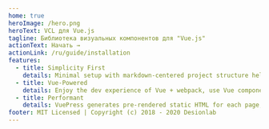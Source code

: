 ```yaml
---
home: true
heroImage: /hero.png
heroText: VCL для Vue.js
tagline: Библиотека визуальных компонентов для "Vue.js"
actionText: Начать →
actionLink: /ru/guide/installation
features:
  - title: Simplicity First
    details: Minimal setup with markdown-centered project structure helps you focus on writing.
  - title: Vue-Powered
    details: Enjoy the dev experience of Vue + webpack, use Vue components in markdown, and develop custom themes with Vue.
  - title: Performant
    details: VuePress generates pre-rendered static HTML for each page, and runs as an SPA once a page is loaded.
footer: MIT Licensed | Copyright (c) 2018 - 2020 Desionlab
---
```

